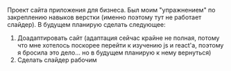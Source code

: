Проект сайта приложения для бизнеса. 
Был моим "упражнением" по закреплению навыков верстки (именно поэтому тут не работает слайдер). В будущем планирую сделать следующее:
1. Доадаптировать сайт (адаптация сейчас крайне не полная, потому что мне хотелось поскорее перейти к изучению js и react'a, поэтому я бросила это дело... но в будущем планирую к нему вернуться)
2. Сделать слайдер рабочим
